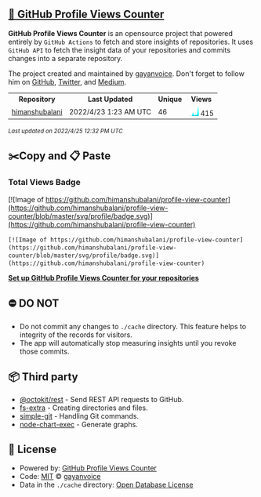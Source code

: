 ## [🚀 GitHub Profile Views Counter](https://github.com/gayanvoice/github-profile-views-counter)
**GitHub Profile Views Counter** is an opensource project that powered entirely by  `GitHub Actions` to fetch and store insights of repositories.
It uses `GitHub API` to fetch the insight data of your repositories and commits changes into a separate repository.

The project created and maintained by [gayanvoice](https://github.com/gayanvoice). Don't forget to follow him on [GitHub](https://github.com/gayanvoice), [Twitter](https://twitter.com/gayanvoice), and [Medium](https://gayanvoice.medium.com/).

<table>
	<tr>
		<th>
			Repository
		</th>
		<th>
			Last Updated
		</th>
		<th>
			Unique
		</th>
		<th>
			Views
		</th>
	</tr>
	<tr>
		<td>
			<a href="https://github.com/himanshubalani/profile-view-counter/tree/master/readme/398217802/year.md">
				himanshubalani
			</a>
		</td>
		<td>
			2022/4/23 1:23 AM UTC
		</td>
		<td>
			46
		</td>
		<td>
			<img alt="Response time graph" src="https://github.com/himanshubalani/profile-view-counter/raw/master/graph/398217802/small/year.png" height="20"> 415
		</td>
	</tr>
</table>

<small><i>Last updated on 2022/4/25 12:32 PM UTC</i></small>

## ✂️Copy and 📋 Paste
### Total Views Badge
[![Image of https://github.com/himanshubalani/profile-view-counter](https://github.com/himanshubalani/profile-view-counter/blob/master/svg/profile/badge.svg)](https://github.com/himanshubalani/profile-view-counter)

```readme
[![Image of https://github.com/himanshubalani/profile-view-counter](https://github.com/himanshubalani/profile-view-counter/blob/master/svg/profile/badge.svg)](https://github.com/himanshubalani/profile-view-counter)
```
[**Set up GitHub Profile Views Counter for your repositories**](https://github.com/gayanvoice/github-profile-views-counter)
## ⛔ DO NOT
- Do not commit any changes to `./cache` directory. This feature helps to integrity of the records for visitors.
- The app will automatically stop measuring insights until you revoke those commits.
## 📦 Third party

- [@octokit/rest](https://www.npmjs.com/package/@octokit/rest) - Send REST API requests to GitHub.
- [fs-extra](https://www.npmjs.com/package/fs-extra) - Creating directories and files.
- [simple-git](https://www.npmjs.com/package/simple-git) - Handling Git commands.
- [node-chart-exec](https://www.npmjs.com/package/node-chart-exec) - Generate graphs.
## 📄 License
- Powered by: [GitHub Profile Views Counter](https://github.com/gayanvoice/github-profile-views-counter)
- Code: [MIT](./LICENSE) © [gayanvoice](https://github.com/gayanvoice)
- Data in the `./cache` directory: [Open Database License](https://opendatacommons.org/licenses/odbl/1-0/)
